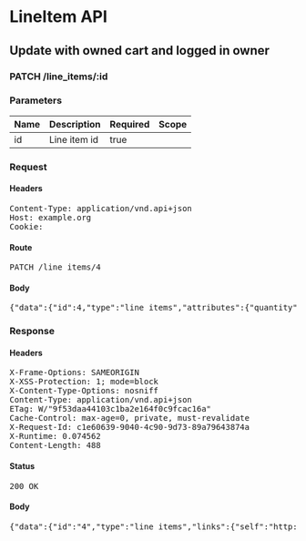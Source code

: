 # LineItem API

## Update with owned cart and logged in owner

### PATCH /line_items/:id

### Parameters

| Name | Description | Required | Scope |
|------|-------------|----------|-------|
| id | Line item id | true |  |

### Request

#### Headers

<pre>Content-Type: application/vnd.api+json
Host: example.org
Cookie: </pre>

#### Route

<pre>PATCH /line_items/4</pre>

#### Body

<pre>{"data":{"id":4,"type":"line_items","attributes":{"quantity":2}}}</pre>

### Response

#### Headers

<pre>X-Frame-Options: SAMEORIGIN
X-XSS-Protection: 1; mode=block
X-Content-Type-Options: nosniff
Content-Type: application/vnd.api+json
ETag: W/&quot;9f53daa44103c1ba2e164f0c9fcac16a&quot;
Cache-Control: max-age=0, private, must-revalidate
X-Request-Id: c1e60639-9040-4c90-9d73-89a79643874a
X-Runtime: 0.074562
Content-Length: 488</pre>

#### Status

<pre>200 OK</pre>

#### Body

<pre>{"data":{"id":"4","type":"line_items","links":{"self":"http://example.org/line_items/4"},"attributes":{"cart_id":7,"sale_price":"5.0","list_price":"5.0","quantity":2,"created_at":"2018-02-28T15:46:45.825Z","updated_at":"2018-02-28T15:46:45.863Z","source_id":7,"source_type":"Item","source_sku":"IMASKU","source_name":"An Item","options":{}},"relationships":{"cart":{"links":{"self":"http://example.org/line_items/4/relationships/cart","related":"http://example.org/line_items/4/cart"}}}}}</pre>
